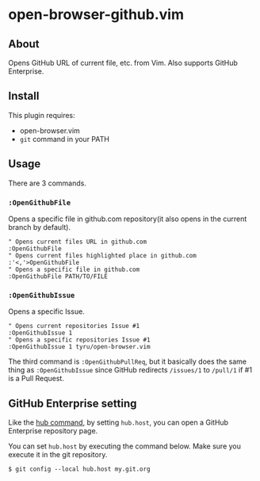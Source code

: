 # open-browser-github.vim

## About

Opens GitHub URL of current file, etc. from Vim.
Also supports GitHub Enterprise.

## Install

This plugin requires:

* open-browser.vim
* `git` command in your PATH

## Usage

There are 3 commands.

### `:OpenGithubFile`

Opens a specific file in github.com repository(it also opens in the current branch by default).

```vimL
" Opens current files URL in github.com
:OpenGithubFile
" Opens current files highlighted place in github.com 
:'<,'>OpenGithubFile
" Opens a specific file in github.com
:OpenGithubFile PATH/TO/FILE
```

### `:OpenGithubIssue`

Opens a specific Issue.

```vimL
" Opens current repositories Issue #1
:OpenGithubIssue 1
" Opens a specific repositories Issue #1
:OpenGithubIssue 1 tyru/open-browser.vim
```

The third command is `:OpenGithubPullReq`, but it basically does the same thing as `:OpenGithubIssue` since GitHub redirects `/issues/1` to `/pull/1` if #1 is a Pull Request.

## GitHub Enterprise setting

Like the [hub command](https://github.com/defunkt/hub), by setting `hub.host`, you can open a GitHub Enterprise repository page.

You can set `hub.host` by executing the command below. Make sure you execute it in the git repository.

`$ git config --local hub.host my.git.org`
